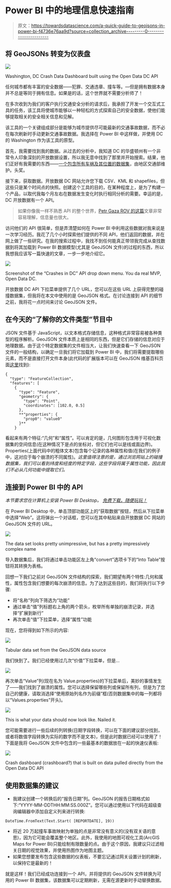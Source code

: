 # Power BI 中的地理信息快速指南

> 原文：<https://towardsdatascience.com/a-quick-guide-to-geojsons-in-power-bi-f4736e76aa9d?source=collection_archive---------0----------------------->

## 将 GeoJSONs 转变为仪表盘

![](img/428ac897e011772611727457244e7a6d.png)

Washington, DC Crash Data Dashboard built using the Open Data DC API

任何城市都有丰富的安全数据——犯罪、交通违章、撞车等。—但是拥有数据本身并不总是等同于拥有信息。如果是的话，这个世界就不需要分析师了！

在多次收到为我们的客户执行交通安全分析的请求后，我承担了开发一个交互式工具的任务，该工具将使城市能够以一种轻松的方式探索自己的安全数据，使他们能够提取相关的安全相关信息和见解。

该工具的一个关键组成部分是能够为城市提供尽可能最新的交通事故数据，而不必在每次刷新时手动更新交通事故数据。我选择在 Power BI 中这样做，并使用 DC 的 Washington 作为该工具的原型。

首先，我需要找到我的数据。从过去的分析中，我知道 DC 的华盛顿州有一个非常令人印象深刻的开放数据设置，所以我无意中找到了那里并开始搜索。结果，他们正好有我需要的东西——[一个包含所有车祸及其位置的数据集](http://opendata.dc.gov/datasets/crashes-in-dc)，由地区交通部维护。头奖。

接下来，获取数据。开放数据 DC 网站允许您下载 CSV、KML 和 shapefiles，但这些只是某个时间点的快照。创建这个工具的目的，在某种程度上，是为了构建一个产品，以取代我每个月左右在数据发生变化时执行相同分析的需要。幸运的是，DC 开放数据有一个 API。

> 如果你像我一样不熟悉 API 的整个世界，[Petr Gaza ROV 的这篇](https://medium.freecodecamp.org/what-is-an-api-in-english-please-b880a3214a82)文章非常容易理解，信息量也很大。

访问他们的 API 很简单，但是弄清楚如何在 Power BI 中利用这些数据对我来说是一次学习经历。我花了几个小时探索他们提供的不同 API，他们返回的数据，并在网上做了一些研究。在我的搜索过程中，我找不到任何能真正带领我完成从查找数据到将其加载到 Power BI 数据模型(尤其是 GeoJSON 文件)的过程的东西，所以我想我应该写一篇快速的文章，一步一步地介绍它。

![](img/1717be9f5622944d3d5b0e64e21d5636.png)

Screenshot of the “Crashes in DC” API drop down menu. You da real MVP, Open Data DC.

开放数据 DC API 下拉菜单提供了几个 URL，您可以在这些 URL 上获得完整的碰撞数据集，但我将在本文中使用的是 GeoJSON 格式。在讨论连接到 API 的细节之前，我将花一点时间来讨论 GeoJSON 文件。

## 在今天的“了解你的文件类型”节目中

JSON 文件基于 JavaScript，以文本格式存储信息，这种格式非常容易被各种类型的程序解析。GeoJSON 文件本质上是相同的东西，但是它们存储的信息对应于地理数据。由于这个特定数据集的文件相当大，让我们快速查看一下 GeoJSON 文件的一般结构，以确定一旦我们将它加载到 Power BI 中，我们将需要提取哪些元素，而不是直接打开文件本身(此代码的扩展版本可以在 GeoJSON 维基百科页面[这里](https://en.wikipedia.org/wiki/GeoJSON)找到):

```
{
  "type": "FeatureCollection",
  "features": [
    {
      "type": "Feature",
      "geometry": {
        "type": "Point",
        "coordinates": [102.0, 0.5]
      },
      **"properties": {
        "prop0": "value0"
      }**
    }
```

看起来有两个特征:“几何”和“属性”。可以肯定的是，几何图形包含用于可视化数据集的空间信息(在这种情况下是点的坐标对，但它们也可以是线或面边界)。Properties(上面代码中的粗体文本)包含每个记录的各种属性和值(在我们的例子中，这对应于每个崩溃的不同属性)。*这里值得注意的是，通过浏览网站上的碰撞数据集，我们可以看到纬度和经度的特定字段，这些字段将属于属性功能，因此我们不必从几何功能中提取它们。*

## 连接到 Power BI 中的 API

*本节要求您在计算机上安装 Power BI Desktop。* [*免费下载，随便玩玩！*](https://powerbi.microsoft.com/en-us/desktop/)

在 Power BI Desktop 中，单击顶部功能区上的“获取数据”按钮，然后从下拉菜单中选择“Web”。这将弹出一个对话框，您可以在其中粘贴来自开放数据 DC 网站的 GeoJSON 文件的 URL。

![](img/f3721d944a1f1307af1d9ce3115ff18a.png)

The data set looks pretty unimpressive, but has a pretty impressively complex name

导入数据集后，我们将通过单击功能区左上角“convert”选项卡下的“Into Table”按钮将其转换为表格。

回想一下我们之前对 GeoJSON 文件结构的探索，我们期望有两个特性:几何和属性，属性包含我们想要的每次崩溃的信息。为了达到这些目的，我们将执行以下步骤:

*   将“名称”列向下筛选为“功能”
*   通过单击“值”列标题右上角的两个箭头，枚举所有单独的崩溃记录，并选择“扩展到新行”
*   再次单击“值”下拉菜单，选择“属性”功能

现在，您将得到如下所示的内容:

![](img/f12675f6fe8ac3aa96fa76952c5c1c81.png)

Tabular data set from the GeoJSON data source

我们快到了。我们已经使用过几次“价值”下拉菜单，但是…

![](img/ac53edb50eb09c33fe00e135d88b0154.png)

再次单击“Value”列(现在名为 Value.properties)的下拉菜单后，美妙的事情发生了——我们找到了崩溃的属性。您可以选择保留哪些列或保留所有列，但是为了您自己的健康，请取消选择“使用原始列名作为前缀”框(否则数据集中的每一列都将以“Values.properties”开头)。

![](img/2c5d8ca297343abd89e47b2522a14635.png)

This is what your data should now look like. Nailed it.

您可能需要进行一些后续的列转换(日期字段转换，可以在下面的建议部分找到，或者将数值字段转换为实际的数字而不是文本)，但是此时数据已经可以使用了！下面是我将 GeoJSON 文件中包含的一些最基本的数据放在一起的快速仪表板:

![](img/428ac897e011772611727457244e7a6d.png)

Crash dashboard (crashboard?) that is built on data pulled directly from the Open Data DC API

## 使用数据集的建议

*   我建议创建一个转换后的“报告日期”列。GeoJSON 的报告日期格式如下:“YYYY-MM-DDTHH:MM:SS.000Z”。您可以通过使用以下代码在超级查询编辑器中添加自定义列来进行转换:

```
DateTime.FromText(Text.Start( [REPORTDATE], 19))
```

*   将近 20 万起撞车事故映射为单独的点是非常没有意义的(没有双关语的意思)，因为它可能会覆盖整个地区。此外，我使用的地图可视化工具(ArcGIS Maps for Power BI)只能绘制有限数量的点。由于这个原因，我建议只过滤相关日期的视觉效果，并使用热图作为地图主题。
*   如果您想要发布包含这些数据的仪表板，不要忘记通过网关设置计划的刷新，以保持它是最新的！

就是这样！我们已经成功连接到一个 API，并将提供的 GeoJSON 文件转换为可用的 Power BI 数据集，该数据集可以定期刷新，无需在源更新时手动替换数据。